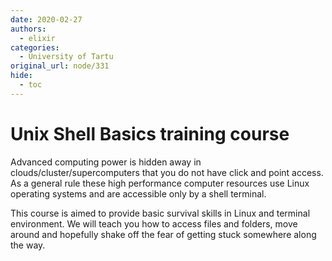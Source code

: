 ```yaml
---
date: 2020-02-27
authors:
  - elixir
categories:
  - University of Tartu
original_url: node/331
hide:
  - toc
---
```


# Unix Shell Basics training course

<p>Advanced computing power is hidden away in clouds/cluster/supercomputers that you do not have click and point access. As a general rule these high performance computer resources use Linux operating systems and are accessible only by a shell terminal.</p>

<p>This course is aimed to provide basic survival skills in Linux and terminal environment. We will teach you how to access files and folders, move around and hopefully shake off the fear of getting stuck somewhere along the way.</p>

